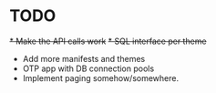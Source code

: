 # TODO

~~* Make the API calls work~~
~~* SQL interface per theme~~
* Add more manifests and themes
* OTP app with DB connection pools
* Implement paging somehow/somewhere.